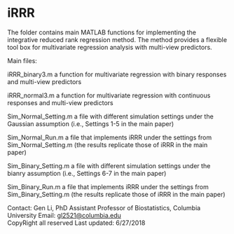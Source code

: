 # iRRR

The folder contains main MATLAB functions for implementing the integrative reduced rank regression method. The method provides a flexible tool box for multivariate regression analysis with multi-view predictors. 

Main files:

iRRR_binary3.m		a function for multivariate regression with binary responses and multi-view predictors

iRRR_normal3.m		a function for multivariate regression with continuous responses and multi-view predictors

Sim_Normal_Setting.m	a file with different simulation settings under the Gaussian assumption (i.e., Settings 1-5 in the main paper) 

Sim_Normal_Run.m	a file that implements iRRR under the settings from Sim_Normal_Setting.m (the results replicate those of iRRR in the main paper)

Sim_Binary_Setting.m	a file with different simulation settings under the bianry assumption (i.e., Settings 6-7 in the main paper) 

Sim_Binary_Run.m	a file that implements iRRR under the settings from Sim_Binary_Setting.m (the results replicate those of iRRR in the main paper)




Contact: Gen Li, PhD
         Assistant Professor of Biostatistics, Columbia University
         Email: gl2521@columbia.edu  
CopyRight all reserved
Last updated: 6/27/2018
